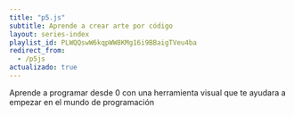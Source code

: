 ```yaml
---
title: "p5.js"
subtitle: Aprende a crear arte por código
layout: series-index
playlist_id: PLWQQswW6kqpWW8KMg16i9BBaigTVeu4ba
redirect_from:
  - /p5js
actualizado: true
---
```


Aprende a programar desde 0 con una herramienta visual que te ayudara a empezar en el mundo de programación
